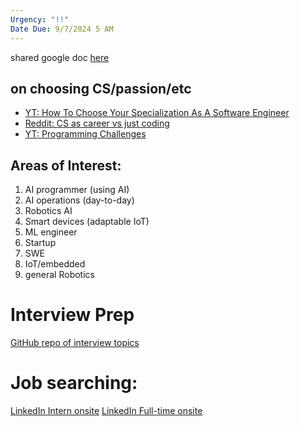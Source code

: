 ```yaml
---
Urgency: "!!"
Date Due: 9/7/2024 5 AM
---
```

shared google doc [here](https://docs.google.com/document/d/1NIDgQ5aYhBctnJYynlyWzxmlvisKuJ4TbBUgoAAOfQ4/edit)
## on choosing CS/passion/etc
- [YT: How To Choose Your Specialization As A Software Engineer](https://www.youtube.com/watch?v=Ouf-tpDAkK4)
- [Reddit: CS as career vs just coding](https://www.reddit.com/r/learnprogramming/comments/1bwwy0q/how_do_i_know_if_ill_like_cs_as_a_career_or_if_i/)
- [YT: Programming Challenges](https://www.youtube.com/watch?v=SS19Q-_saCc)
## Areas of Interest:
1. AI programmer (using AI)
2. AI operations (day-to-day)
3. Robotics AI
4. Smart devices (adaptable IoT)
5. ML engineer
6. Startup
7. SWE
8. IoT/embedded
9. general Robotics

# Interview Prep
[GitHub repo of interview topics ](https://github.com/Coder-World04/Tech-Interview-Important-Topics-and-Techniques)

# Job searching:
[LinkedIn Intern onsite](https://www.linkedin.com/jobs/search/?currentJobId=3999726633&f_E=1&f_JT=I&f_PP=106233382%2C102277331%2C102448103%2C101876708%2C100472083&f_WT=1&geoId=103644278&keywords=machine%20learning&origin=JOB_SEARCH_PAGE_JOB_FILTER&refresh=true&sortBy=R&spellCorrectionEnabled=true&start=50)
[LinkedIn Full-time onsite](https://www.linkedin.com/jobs/search/?currentJobId=3674216096&f_E=4&f_JT=F&f_PP=106233382%2C102277331%2C102448103%2C101876708%2C100472083&f_WT=1%2C3&geoId=103644278&keywords=machine%20learning&origin=JOB_SEARCH_PAGE_JOB_FILTER&refresh=true&sortBy=R&spellCorrectionEnabled=true)
